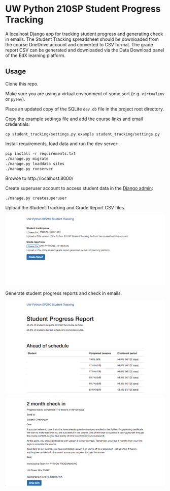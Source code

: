 # UW Python 210SP Student Progress Tracking

A localhost Django app for tracking student progress and generating check in emails. The Student Tracking
spreadsheet should be downloaded from the course OneDrive account and converted to CSV format. The grade
report CSV can be generated and downloaded via the Data Download panel of the EdX learning platform.

## Usage

Clone this repo.

Make sure you are using a virtual environment of some sort (e.g. `virtualenv` or
`pyenv`).

Place an updated copy of the SQLite `dev.db` file in the project root directory.

Copy the example settings file and add the course links and email credentials:
```
cp student_tracking/settings.py.example student_tracking/settings.py
```
Install requirements, load data and run the dev server:
```
pip install -r requirements.txt
./manage.py migrate
./manage.py loaddata sites
./manage.py runserver
```

Browse to http://localhost:8000/

Create superuser account to access student data in the [Django admin](http://localhost:8000/admin):

```
./manage.py createsuperuser
```
Upload the Student Tracking and Grade Report CSV files. 

![Upload files](docs/images/uploads.png)

Generate student progress reports and check in emails.

![Progress report](docs/images/report.png)

![Example email](docs/images/email.png)


